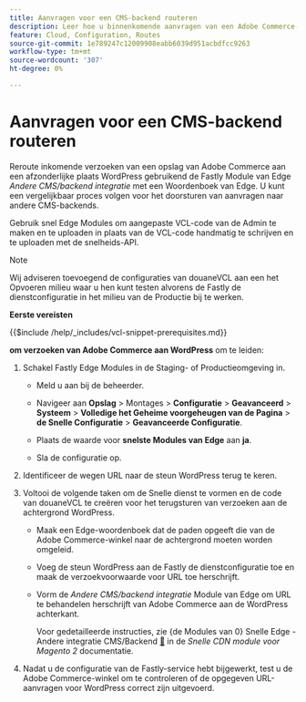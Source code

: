 ```yaml
---
title: Aanvragen voor een CMS-backend routeren
description: Leer hoe u binnenkomende aanvragen van een Adobe Commerce-winkel kunt omleiden naar een aparte WordPress-site met de module Snelst.
feature: Cloud, Configuration, Routes
source-git-commit: 1e789247c12009908eabb6039d951acbdfcc9263
workflow-type: tm+mt
source-wordcount: '307'
ht-degree: 0%

---
```


# Aanvragen voor een CMS-backend routeren

Reroute inkomende verzoeken van een opslag van Adobe Commerce aan een afzonderlijke plaats WordPress gebruikend de Fastly Module van Edge _Andere CMS/backend integratie_ met een Woordenboek van Edge. U kunt een vergelijkbaar proces volgen voor het doorsturen van aanvragen naar andere CMS-backends.

Gebruik snel Edge Modules om aangepaste VCL-code van de Admin te maken en te uploaden in plaats van de VCL-code handmatig te schrijven en te uploaden met de snelheids-API.

>[!NOTE]
>
>Wij adviseren toevoegend de configuraties van douaneVCL aan een het Opvoeren milieu waar u hen kunt testen alvorens de Fastly de dienstconfiguratie in het milieu van de Productie bij te werken.

**Eerste vereisten**

{{$include /help/_includes/vcl-snippet-prerequisites.md}}

**om verzoeken van Adobe Commerce aan WordPress** om te leiden:

1. Schakel Fastly Edge Modules in de Staging- of Productieomgeving in.

   - Meld u aan bij de beheerder.

   - Navigeer aan **Opslag** > Montages > **Configuratie** > **Geavanceerd** > **Systeem** > **Volledige het Geheime voorgeheugen van de Pagina** > **de Snelle Configuratie** > **Geavanceerde Configuratie**.

   - Plaats de waarde voor **snelste Modules van Edge** aan **ja**.

   - Sla de configuratie op.

1. Identificeer de wegen URL naar de steun WordPress terug te keren.

1. Voltooi de volgende taken om de Snelle dienst te vormen en de code van douaneVCL te creëren voor het terugsturen van verzoeken aan de achtergrond WordPress.

   - Maak een Edge-woordenboek dat de paden opgeeft die van de Adobe Commerce-winkel naar de achtergrond moeten worden omgeleid.

   - Voeg de steun WordPress aan de Fastly de dienstconfiguratie toe en maak de verzoekvoorwaarde voor URL toe herschrijft.

   - Vorm de _Andere CMS/backend integratie_ Module van Edge om URL te behandelen herschrijft van Adobe Commerce aan de WordPress achterkant.

     Voor gedetailleerde instructies, zie {de Modules van 0} Snelle Edge - Andere integratie CMS/Backend [&#128279;](https://github.com/fastly/fastly-magento2/blob/master/Documentation/Guides/Edge-Modules/EDGE-MODULE-OTHER-CMS-INTEGRATION.md) in de _Snelle CDN module voor Magento 2_ documentatie.

1. Nadat u de configuratie van de Fastly-service hebt bijgewerkt, test u de Adobe Commerce-winkel om te controleren of de opgegeven URL-aanvragen voor WordPress correct zijn uitgevoerd.
